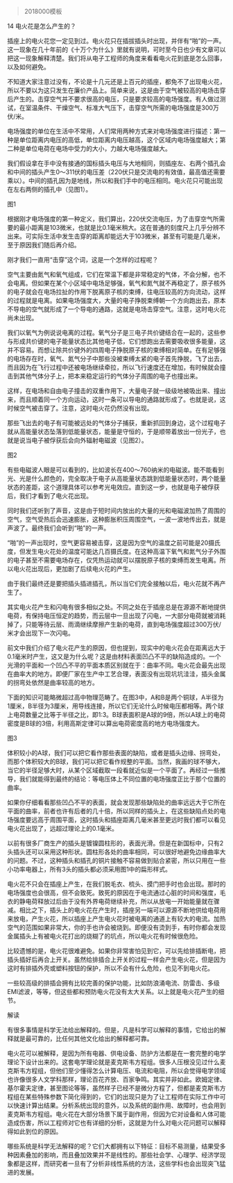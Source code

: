 # 
> 2018000模板




14 电火花是怎么产生的？


插座上的电火花您一定见到过。电火花只在插拔插头时出现，并伴有“啪”的一声。这一现象在几十年前的《十万个为什么》里就有说明，可时至今日也少有文章可以把这一现象解释清楚。我们将从电子工程师的角度来看看电火花到底是怎么回事，以及如何避免。

不知道大家注意过没有，不论是十几元还是上百元的插座，都免不了出现电火花，所以不要以为这只发生在廉价产品上。简单来说，这是由于空气被较高的电场击穿后产生的。击穿空气并不要求很高的电压，只是要求较高的电场强度。有人做过测试，在室温条件、干燥空气、标准大气压下，击穿空气所需的电场强度是300万伏/米。

电场强度的单位在生活中不常用，人们常用两种方式来对电场强度进行描述：第一种是单位距离内电压的高低，单位距离内电压越高，这个区域内电场强度越大；第二种是单位电荷在电场中受力的大小，力越大电场强度越大。

我们假设拿在手中没有接通的国标插头电压与大地相同，则插座左、右两个插孔会和中间的插头产生0～311伏的电压差（220伏只是交流电的有效值，最高值还需要乘以）。中间的插孔因为是地线，所以和我们手中的电压相同。电火花只可能出现在左右两侧的插孔中（见图1）。

图1



根据刚才电场强度的第一种定义，我们算出，220伏交流电压，为了击穿空气所需要的最小距离是103微米，也就是比0.1毫米稍大。这在普通的刻度尺上几乎分辨不出来。可实际生活中发生击穿的距离却能远大于103微米，甚至有可能是几毫米，至于原因我们随后再介绍。

刚才我们一直用“击穿”这个词，这是一个怎样的过程呢？

空气主要由氮气和氧气组成，它们在常温下都是非常稳定的气体，不会分解，也不会电离。但如果在某个小区域中电场足够强，氧气和氮气就不再稳定了，原子核外的电子就会在电场拉扯的作用下脱离原子核的束缚，往电压较高的方向流动，这样的过程就是电离。如果电场强度大，大量的电子挣脱束缚朝一个方向跑出去，原本不导电的空气就形成了一个导电的通路，这就是电场击穿空气。注意，这时电火花尚未出现。

我们以氧气为例说说电离的过程。氧气分子是三电子共价键结合在一起的，这些参与形成共价键的电子能量状态比其他电子低，它们想跑出去需要吸收很多能量，这并不容易。而想让除共价键外的四周电子挣脱原子核的束缚相对简单。在有足够强的电场存在时，氧气、氮气分子中那些没被束缚太紧的电子首先挣脱，飞了出去，而且因为在飞行过程中还被电场继续牵拉，所以飞行速度还在增加，有时候就会撞击到其他气体分子上，把本来稳定运行的气体分子周围的电子也撞出来。

这样，在电场和自由电子撞击的双重作用下，大量电子就一级级地被吸出来、撞出来，而且顺着同一个方向运动，这时一条可以导电的通路就形成了。也就是说，这时候空气被击穿了。注意，这时电火花仍然没有出现。

那些飞出去的电子有可能被远处的气体分子捕获，重新抓回到身边，这个过程电子就从高能量状态坠落到低能量状态，能量是守恒的，于是顺带着放出一份光子，也就是说当电子被俘获后会向外辐射电磁波（见图2）。

图2



有些电磁波人眼是可以看到的，比如波长在400～760纳米的电磁波。能不能看到光、光是什么颜色的，完全取决于电子从高能量状态跳到低能量状态时，两个能量状态的差距，这个道理具体可以参考光电效应。直到这一步，也就是电子被俘获后，我们才看到了电火花出现。

同时我们还听到了声音，这是由于短时间内放出的大量的光和电磁波加热了周围的空气，空气受热后会迅速膨胀，这种膨胀积压周围空气，一波一波地传出去，就是声波了。最终我们会听到“啪”的一声。

“啪”的一声出现时，空气更容易被击穿，这是因为空气的温度之前可能是20摄氏度，但发生电火花处的温度可能达几百摄氏度。在这种高温下氧气和氮气分子外围的电子甚至不需要电场存在，仅凭热运动就可以摆脱原子核的束缚而发生电离。所以电火花出现后，更加剧了后续电火花的产生。

由于我们最终还是要把插头插进插孔，所以当它们完全接触以后，电火花就不再产生了。

其实电火花产生和闪电有很多相似之处。不同之处在于插座总是在源源不断地提供电荷，有保持电压恒定的趋势，而云层中一旦出现了闪电，一大部分电荷就被消耗掉了，只能等待云层、雨滴继续摩擦产生新的电荷，直到电场强度超过300万伏/米才会出现下一次闪电。

前文中我们介绍了电火花产生的原因，但也提到，现实中的电火花会在距离远大于0.1毫米时产生，这又是为什么呢？这是由材料表面凹凸不平的缺陷造成的。一个光滑的平面和一个凹凸不平的平面本质区别就在于：曲率不同。电火花会最先出现在曲率大的地方。即便厂家在生产中工艺合理，表面没有出现坑坑洼洼，插头金属的拐弯处依然是曲率较高的地方。

下面的知识可能略微超过高中物理范畴了。在图3中，A和B是两个铜球，A半径为1厘米，B半径为3厘米，用导线连接，所以它们无论什么时候电压都相等。两个球上电荷数量之比等于半径之比，即1∶3。B球表面积是A球的9倍，所以A球上的电荷密度是B球的3倍，利用高斯定律可以算出电荷密度高的地方电场强度大。

图3



体积较小的A球，我们可以把它看作那些表面的缺陷，或者是插头边缘、拐弯处，而那个体积较大的B球，我们可以把它看作规整的平面。当然，我画的球不够大，当它的半径足够大时，从某个区域截取一段看就近似是一个平面了。再经过一些推导，我们就能得到最终的结论：等电压体上不同位置的电场强度正比于那个位置的曲率。

如果你仔细看看那些凹凸不平的表面，就会发现那些缺陷处的曲率远远大于它所在平面的曲率，前者也许有后者的几十倍，所以同样的插头上，在这些缺陷点处的电场强度要远高于周围平面，这时插头和插座距离几毫米甚至更远时我们都可以看见电火花出现了，远超过理论上的0.1毫米。

以前有很多厂商生产的插头是镀镍圆柱形的，表面光滑。但是在新国标中，只有2头插头还可以采用这种形状。圆柱形各处的曲率相同，可以很好地避免边缘曲率大的问题。不过，这种插头和插孔的铜片接触不容易做到贴合紧密，所以只用在一些小功率电器上，所有3头的插头都必须采用图1中的扁形样式。

电火花不只会在插座上产生，在我们脱毛衣、梳头、摸门把手时也会出现。那时的电场强度也会很高，但不会致死。致死的原因在于电流通过心脏的时间和强度，毛衣的静电荷释放过后由于没有外界电荷继续补充，所以从放电一开始能量就在骤减。相比之下，插头上的电火花在产生时，插座另一端可以源源不断地供给电荷用来放电，产生火花，所以插座上产生电火花时被电离的通道上有较大的电流。加热空气的范围如果非常大，你的手也许会被烧到。即便没有烫到手，有时你都会发现金属插头上有被电火花打出的烧糊了的坑点，所以电火花有时候很危险。

比较遗憾的是，电火花很难避免。如果你非常害怕见到它，可以先给排插断电，把插头插好后再合上开关。虽然给排插合上开关的过程一样会产生电火花，但是因为这时有排插外壳或塑料按钮的保护，所以不会有什么危险，也见不到电火花。

一些较高级的排插会拥有比较完善的保护功能，比如防浪涌电流、防雷击、多级EMI滤波，等等，但这些都和预防电火花没有太大关系。以上就是电火花产生的细节。





解读


有很多事情是科学无法给出解释的。但是，凡是科学可以解释的事情，它给出的解释就是最可靠的，比任何其他文化给出的解释都可靠。

电火花可以被解释，是因为所有电器、供电设备、防护方法都是在一套完整的电学理论下设计出来的。这套电学理论就是麦克斯韦方程组。很多人压根没见过什么麦克斯韦方程组，但他们至少懂得怎么计算电压、电流和电阻，所以会觉得电学领域也许像很多人文学科那样，理论百花齐放、百家争鸣。其实并非如此。欧姆定律、基尔霍夫定律，甚至图论等等，虽然样子已经不是微分方程了，但都是麦克斯韦方程组在某些特殊参数下简化得到的，它们的出现只是为了让工程师在实际工作中可以快速计算出结果。分析系统出现的意外，以及系统的副作用、故障时，也会用到麦克斯韦方程组。电火花在大部分场景下属于副作用，但因为它对设备和人体可能造成伤害，所以工程师对它也有详细的分析，这就是为什么对电火花问题可以解释得如此到位的原因。

哪些系统是科学无法解释的呢？它们大都拥有以下特征：目标不易测量，结果受多种因素叠加的影响，而且叠加效果并不是线性的。那些社会学、心理学、经济学现象都是这样，而研究者一旦有了分析非线性系统的方法，这些学科也会出现突飞猛进的发展。




